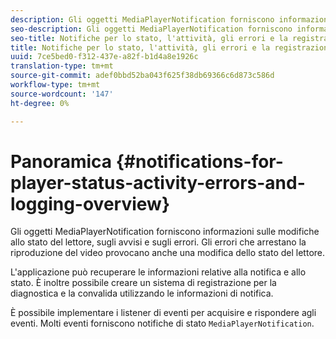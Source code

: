 ```yaml
---
description: Gli oggetti MediaPlayerNotification forniscono informazioni sulle modifiche allo stato del lettore, sugli avvisi e sugli errori. Gli errori che arrestano la riproduzione del video provocano anche una modifica dello stato del lettore.
seo-description: Gli oggetti MediaPlayerNotification forniscono informazioni sulle modifiche allo stato del lettore, sugli avvisi e sugli errori. Gli errori che arrestano la riproduzione del video provocano anche una modifica dello stato del lettore.
seo-title: Notifiche per lo stato, l'attività, gli errori e la registrazione del lettore
title: Notifiche per lo stato, l'attività, gli errori e la registrazione del lettore
uuid: 7ce5bed0-f312-437e-a82f-b1d4a8e1926c
translation-type: tm+mt
source-git-commit: adef0bbd52ba043f625f38db69366c6d873c586d
workflow-type: tm+mt
source-wordcount: '147'
ht-degree: 0%

---
```



# Panoramica {#notifications-for-player-status-activity-errors-and-logging-overview}

Gli oggetti MediaPlayerNotification forniscono informazioni sulle modifiche allo stato del lettore, sugli avvisi e sugli errori. Gli errori che arrestano la riproduzione del video provocano anche una modifica dello stato del lettore.

L&#39;applicazione può recuperare le informazioni relative alla notifica e allo stato. È inoltre possibile creare un sistema di registrazione per la diagnostica e la convalida utilizzando le informazioni di notifica.

È possibile implementare i listener di eventi per acquisire e rispondere agli eventi. Molti eventi forniscono notifiche di stato `MediaPlayerNotification`.